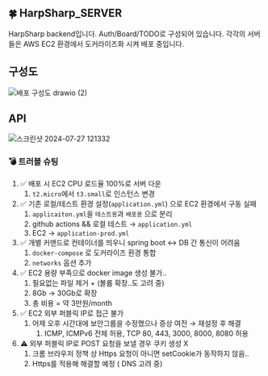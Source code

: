 ## 🍀 HarpSharp_SERVER
HarpSharp backend입니다.
Auth/Board/TODO로 구성되어 있습니다.
각각의 서버들은 AWS EC2 환경에서 도커라이즈화 시켜 배포 중입니다.

## 구성도
![배포 구성도 drawio (2)](https://github.com/user-attachments/assets/c2697fe1-96ae-4a6e-bb92-9a34cf6cff1d)


## API
![스크린샷 2024-07-27 121332](https://github.com/user-attachments/assets/127aa618-8af1-43b7-8238-d837b16c154f)


### 💣 트러블 슈팅

1. ✅ 배포 시 EC2 CPU 로드율 100%로 서버 다운
    1.  `t2.micro`에서 `t3.small`로 인스턴스 변경
2. ✅ 기존 로컬/테스트 환경 설정(`application.yml`) 으로 EC2 환경에서 구동 실패
    1.   `applicaiton.yml`을 `테스트용`과 `배포용` 으로 분리
    2. github actions && 로컬 테스트 → `application.yml`
    3. EC2 → `application-prod.yml`
3. ✅ 개별 커맨드로 컨테이너를 띄우니 spring boot ↔ DB 간 통신이 어려움 
    1.  `docker-compose` 로 도커라이즈 환경 통합
    2. `networks` 옵션 추가
4. ✅ EC2 용량 부족으로 docker image 생성 불가..
    1. 필요없는 파일 제거 + (볼륨 확장..도 고려 중)
    2. 8Gb → 30Gb로 확장
    3. 총 비용 = 약 3만원/month
5. ✅ EC2 외부 퍼블릭 IP로 접근 불가
    1. 어제 오후 시간대에 보안그룹을 수정했으나 증상 여전 → 재설정 후 해결
        1. ICMP, ICMPv6 전체 허용, TCP 80, 443, 3000, 8000, 8080 허용
6. ⚠️ 외부 퍼블릭 IP로 POST 요청을 보낼 경우 쿠키 생성 X
    1. 크롬 브라우저 정책 상 Https 요청이 아니면 setCookie가 동작하지 않음..
    2. Https를 적용해 해결할 예정 ( DNS 고려 중)
